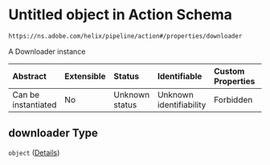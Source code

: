# Untitled object in Action Schema

```txt
https://ns.adobe.com/helix/pipeline/action#/properties/downloader
```

A Downloader instance

| Abstract            | Extensible | Status         | Identifiable            | Custom Properties | Additional Properties | Access Restrictions | Defined In                                                        |
| :------------------ | :--------- | :------------- | :---------------------- | :---------------- | :-------------------- | :------------------ | :---------------------------------------------------------------- |
| Can be instantiated | No         | Unknown status | Unknown identifiability | Forbidden         | Allowed               | none                | [action.schema.json\*](action.schema.json "open original schema") |

## downloader Type

`object` ([Details](action-properties-downloader.md))
